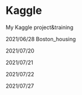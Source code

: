 # Kaggle
My Kaggle project&amp;training


2021/06/28 Boston_housing  

2021/07/20


2021/07/21

2021/07/22

2021/07/27
